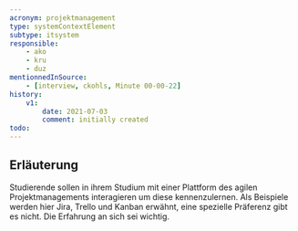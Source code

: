 ```yaml
---
acronym: projektmanagement
type: systemContextElement
subtype: itsystem
responsible:
    - ako
    - kru
    - duz
mentionnedInSource: 
    - [interview, ckohls, Minute 00-00-22]   
history:
    v1:
        date: 2021-07-03
        comment: initially created
todo:
---
```


## Erläuterung

Studierende sollen in ihrem Studium mit einer Plattform des agilen Projektmanagements interagieren um diese kennenzulernen.
Als Beispiele werden hier Jira, Trello und Kanban erwähnt, eine spezielle Präferenz gibt es nicht. Die Erfahrung an sich sei wichtig.